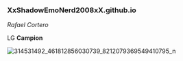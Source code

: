 ### XxShadowEmoNerd2008xX.github.io
*Rafael Cortero*

LG **Campion**

![314531492_461812856030739_8212079369549410795_n](https://user-images.githubusercontent.com/122416331/212214955-d1fb5630-a303-471d-b55c-fee63bc27961.jpg)
